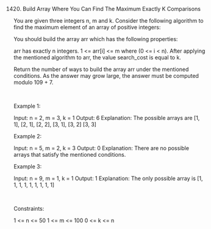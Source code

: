 1420. Build Array Where You Can Find The Maximum Exactly K Comparisons

You are given three integers n, m and k. Consider the following algorithm to find the maximum element of an array of positive integers:

You should build the array arr which has the following properties:

arr has exactly n integers.
1 <= arr[i] <= m where (0 <= i < n).
After applying the mentioned algorithm to arr, the value search_cost is equal to k.

Return the number of ways to build the array arr under the mentioned conditions. As the answer may grow large, the answer must be computed modulo 109 + 7.

 

Example 1:

Input: n = 2, m = 3, k = 1
Output: 6
Explanation: The possible arrays are [1, 1], [2, 1], [2, 2], [3, 1], [3, 2] [3, 3]


Example 2:

Input: n = 5, m = 2, k = 3
Output: 0
Explanation: There are no possible arrays that satisfy the mentioned conditions.


Example 3:

Input: n = 9, m = 1, k = 1
Output: 1
Explanation: The only possible array is [1, 1, 1, 1, 1, 1, 1, 1, 1]


 

Constraints:

1 <= n <= 50
1 <= m <= 100
0 <= k <= n